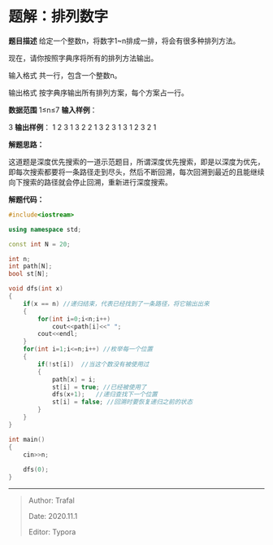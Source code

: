 # 题解：排列数字

**题目描述**
给定一个整数n，将数字1~n排成一排，将会有很多种排列方法。

现在，请你按照字典序将所有的排列方法输出。

输入格式
共一行，包含一个整数n。

输出格式
按字典序输出所有排列方案，每个方案占一行。

**数据范围**
1≤n≤7
**输入样例**：

3
**输出样例**：
1 2 3
1 3 2
2 1 3
2 3 1
3 1 2
3 2 1



**解题思路：**

这道题是深度优先搜索的一道示范题目，所谓深度优先搜索，即是以深度为优先，即每次搜索都要将一条路径走到尽头，然后不断回溯，每次回溯到最近的且能继续向下搜索的路径就会停止回溯，重新进行深度搜索。



**解题代码：**

```cpp
#include<iostream>

using namespace std;

const int N = 20;

int n;
int path[N];
bool st[N];

void dfs(int x)
{
    if(x == n) //递归结束，代表已经找到了一条路径，将它输出出来
    {
        for(int i=0;i<n;i++)
            cout<<path[i]<<" ";
        cout<<endl;
    }
    for(int i=1;i<=n;i++) //枚举每一个位置
    {
        if(!st[i])	//当这个数没有被使用过
        {
            path[x] = i;
            st[i] = true; //已经被使用了
            dfs(x+1);	//递归查找下一个位置
            st[i] = false; //回溯时要恢复递归之前的状态
        }
    }
}

int main()
{
    cin>>n;
    
    dfs(0);
}
```

------

> Author: Trafal
>
> Date: 2020.11.1
>
> Editor: Typora	

